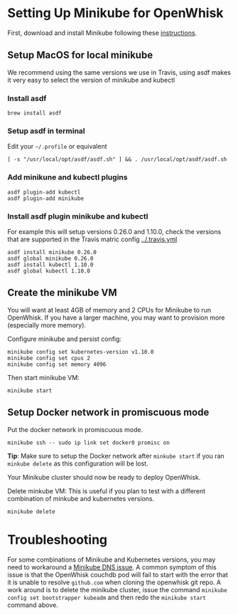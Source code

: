 # Setting Up Minikube for OpenWhisk

First, download and install Minikube following these [instructions](https://github.com/kubernetes/minikube).

## Setup MacOS for local minikube
We recommend using the same versions we use in Travis, using asdf makes it very easy to select the version of minikube and kubectl

### Install asdf
```
brew install asdf
```
### Setup asdf in terminal
Edit your `~/.profile` or equivalent
```
[ -s "/usr/local/opt/asdf/asdf.sh" ] && . /usr/local/opt/asdf/asdf.sh
```

### Add minikune and kubectl plugins
```
asdf plugin-add kubectl
asdf plugin-add minikube
```

### Install asdf plugin minikube and kubectl
For example this will setup versions 0.26.0 and 1.10.0, check the versions that are supported in the Travis matric config [../.travis.yml](../.travis.yml#L7)
```
asdf install minikube 0.26.0
asdf global minikube 0.26.0
asdf install kubectl 1.10.0
asdf global kubectl 1.10.0
```

## Create the minikube VM
You will want at least 4GB of memory and 2 CPUs for Minikube to run OpenWhisk.
If you have a larger machine, you may want to provision more (especially more memory).

Configure minikube and persist config:
```
minikube config set kubernetes-version v1.10.0
minikube config set cpus 2
minikube config set memory 4096
```

Then start minikube VM:
```
minikube start
```

## Setup Docker network in promiscuous mode
Put the docker network in promiscuous mode.
```
minikube ssh -- sudo ip link set docker0 promisc on
```

**Tip**: Make sure to setup the Docker network after `minkube start` if you ran `minkube delete` as this configuration will be lost.

Your Minikube cluster should now be ready to deploy OpenWhisk.

Delete minkube VM:
This is useful if you plan to test with a different combination of minkube and kubernetes versions.
```
minikube delete
```

# Troubleshooting

For some combinations of Minikube and Kubernetes versions, you may need to workaround a [Minikube DNS issue](https://github.com/kubernetes/minikube/issues/2240#issuecomment-348319371). A common symptom of this issue is that the OpenWhisk couchdb pod will fail to start with the error that it is unable to resolve `github.com` when cloning the openwhisk git repo. A work around is to delete the minikube cluster, issue the command `minikube config set bootstrapper kubeadm` and then redo the `minikube start` command above.
